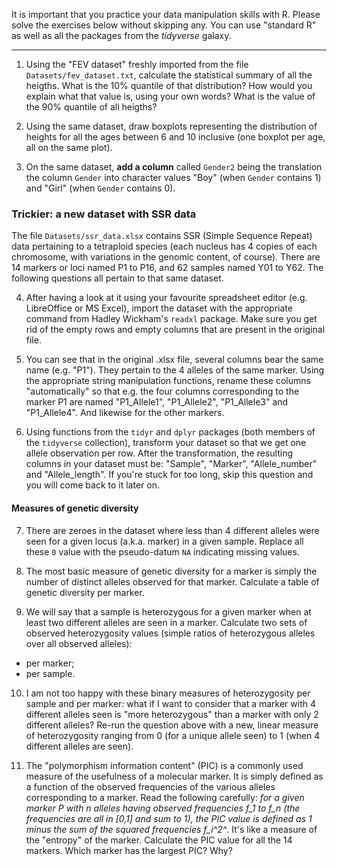 It is important that you practice your data manipulation skills with R. Please solve the exercises below without skipping any. You can use "standard R" as well as all the packages from the *tidyverse* galaxy.

--------

1. Using the "FEV dataset" freshly imported from the file `Datasets/fev_dataset.txt`, calculate the statistical summary of all the heigths. What is the 10% quantile of that distribution? How would you explain what that value is, using your own words? What is the value of the 90% quantile of all heigths? 

2. Using the same dataset, draw boxplots representing the distribution of heights for all the ages between 6 and 10 inclusive (one boxplot per age, all on the same plot).

3. On the same dataset, **add a column**  called `Gender2` being the translation the column `Gender` into character values "Boy" (when `Gender` contains 1) and "Girl" (when `Gender` contains 0).

### Trickier: a new dataset with SSR data 

The file `Datasets/ssr_data.xlsx` contains SSR (Simple Sequence Repeat) data pertaining to a tetraploid species (each nucleus has 4 copies of each chromosome, with variations in the genomic content, of course). There are 14 markers or loci named P1 to P16, and 62 samples named Y01 to Y62. The following questions all pertain to that same dataset.

4. After having a look at it using your favourite spreadsheet editor (e.g. LibreOffice or MS Excel), import the dataset with the appropriate command from Hadley Wickham's `readxl` package. Make sure you get rid of the empty rows and empty columns that are present in the original file.

5. You can see that in the original .xlsx file, several columns bear the same name (e.g. "P1"). They pertain to the 4 alleles of the same marker. Using the appropriate string manipulation functions, rename these columns "automatically" so that e.g. the four columns corresponding to the marker P1 are named "P1_Allele1", "P1_Allele2", "P1_Allele3" and "P1_Allele4". And likewise for the other markers.

6. Using functions from the `tidyr` and `dplyr` packages (both members of the `tidyverse` collection), transform your dataset so that we get one allele observation per row. After the transformation, the resulting columns in your dataset must be: "Sample", "Marker", "Allele_number" and "Allele_length". If you're stuck for too long, skip this question and you will come back to it later on.

#### Measures of genetic diversity

7. There are zeroes in the dataset where less than 4 different alleles were seen for a given locus (a.k.a. marker) in a given sample. Replace all these `0` value with the pseudo-datum `NA` indicating missing values.

8. The most basic measure of genetic diversity for a marker is simply the number of distinct alleles observed for that marker. Calculate a table of genetic diversity per marker.

9. We will say that a sample is heterozygous for a given marker when at least two different alleles are seen in a marker. Calculate two sets of observed heterozygosity values (simple ratios of heterozygous alleles over all observed alleles):
 + per marker;
 + per sample.

10. I am not too happy with these binary measures of heterozygosity per sample and per marker: what if I want to consider that a marker with 4 different alleles seen is "more heterozygous" than a marker with only 2 different alleles? Re-run the question above with a new, linear measure of heterozygosity ranging from 0 (for a unique allele seen) to 1 (when 4 different alleles are seen).

11. The "polymorphism information content" (PIC) is a commonly used measure of the usefulness of a molecular marker. It is simply defined as a function of the observed frequencies of the various alleles corresponding to a marker. Read the following carefully: *for a given marker P with n alleles having observed frequencies f_1 to f_n (the frequencies are all in [0,1] and sum to 1), the PIC value is defined as 1 minus the sum of the squared frequencies f_i^2^*. It's like a measure of the "entropy" of the marker. Calculate the PIC value for all the 14 markers. Which marker has the largest PIC? Why?
